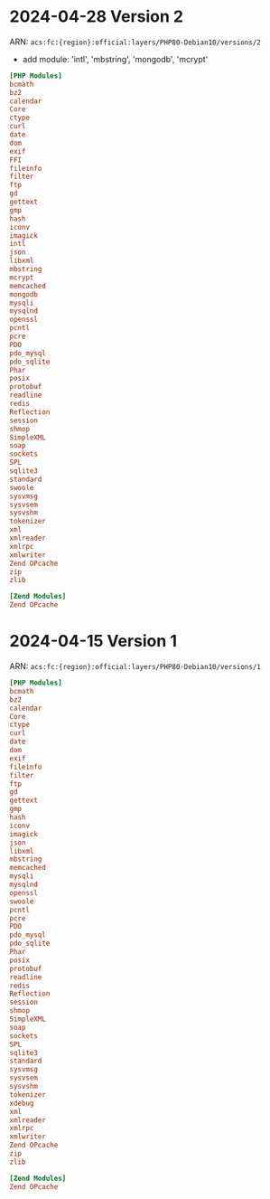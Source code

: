 
# 2024-04-28 Version 2

ARN: `acs:fc:{region}:official:layers/PHP80-Debian10/versions/2`

- add module: 'intl', 'mbstring', 'mongodb', 'mcrypt'

```ini
[PHP Modules]
bcmath
bz2
calendar
Core
ctype
curl
date
dom
exif
FFI
fileinfo
filter
ftp
gd
gettext
gmp
hash
iconv
imagick
intl
json
libxml
mbstring
mcrypt
memcached
mongodb
mysqli
mysqlnd
openssl
pcntl
pcre
PDO
pdo_mysql
pdo_sqlite
Phar
posix
protobuf
readline
redis
Reflection
session
shmop
SimpleXML
soap
sockets
SPL
sqlite3
standard
swoole
sysvmsg
sysvsem
sysvshm
tokenizer
xml
xmlreader
xmlrpc
xmlwriter
Zend OPcache
zip
zlib

[Zend Modules]
Zend OPcache
```

# 2024-04-15 Version 1

ARN: `acs:fc:{region}:official:layers/PHP80-Debian10/versions/1`

```ini
[PHP Modules]
bcmath
bz2
calendar
Core
ctype
curl
date
dom
exif
fileinfo
filter
ftp
gd
gettext
gmp
hash
iconv
imagick
json
libxml
mbstring
memcached
mysqli
mysqlnd
openssl
swoole
pcntl
pcre
PDO
pdo_mysql
pdo_sqlite
Phar
posix
protobuf
readline
redis
Reflection
session
shmop
SimpleXML
soap
sockets
SPL
sqlite3
standard
sysvmsg
sysvsem
sysvshm
tokenizer
xdebug
xml
xmlreader
xmlrpc
xmlwriter
Zend OPcache
zip
zlib

[Zend Modules]
Zend OPcache
```
